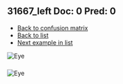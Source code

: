## 31667_left Doc: 0 Pred: 0
- [Back to confusion matrix](https://github.com/juliandewit/kaggle_retinopathy/blob/master/matrix.md)
- [Back to list](https://github.com/juliandewit/kaggle_retinopathy/blob/master/lists/00/list.md)
- [Next example in list](https://github.com/juliandewit/kaggle_retinopathy/blob/master/lists/00/31/31669_left.md)

![Eye](https://retinopaty.blob.core.windows.net/size1024/31667_left_0.jpeg)

### 

![Eye]()
